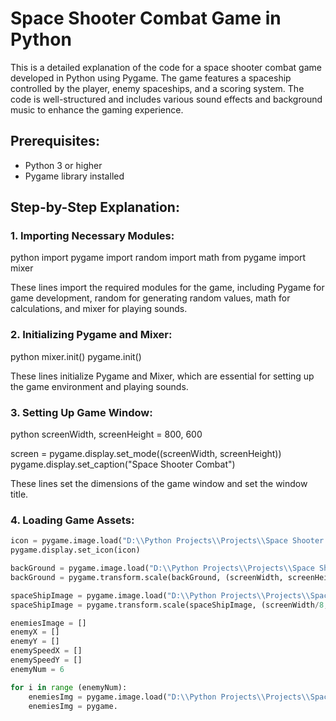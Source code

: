 # Space Shooter Combat Game in Python

This is a detailed explanation of the code for a space shooter combat game developed in Python using Pygame. The game features a spaceship controlled by the player, enemy spaceships, and a scoring system. The code is well-structured and includes various sound effects and background music to enhance the gaming experience.

## Prerequisites:

- Python 3 or higher
- Pygame library installed

## Step-by-Step Explanation:

### 1. Importing Necessary Modules:

python
import pygame
import random
import math
from pygame import mixer


These lines import the required modules for the game, including Pygame for game development, random for generating random values, math for calculations, and mixer for playing sounds.

### 2. Initializing Pygame and Mixer:

python
mixer.init()
pygame.init()


These lines initialize Pygame and Mixer, which are essential for setting up the game environment and playing sounds.

### 3. Setting Up Game Window:

python
screenWidth, screenHeight = 800, 600

screen = pygame.display.set_mode((screenWidth, screenHeight))
pygame.display.set_caption("Space Shooter Combat")


These lines set the dimensions of the game window and set the window title.

### 4. Loading Game Assets:

```python
icon = pygame.image.load("D:\\Python Projects\\Projects\\Space Shooter Combat\\Images\\SpaceShooterCombatIcon.webp")
pygame.display.set_icon(icon)

backGround = pygame.image.load("D:\\Python Projects\\Projects\\Space Shooter Combat\\Images\\SpaceShooterBg.jpg")
backGround = pygame.transform.scale(backGround, (screenWidth, screenHeight))

spaceShipImage = pygame.image.load("D:\\Python Projects\\Projects\\Space Shooter Combat\\Images\\spaceShip.png")
spaceShipImage = pygame.transform.scale(spaceShipImage, (screenWidth/8, screenHeight/8))

enemiesImage = []
enemyX = []
enemyY = []
enemySpeedX = []
enemySpeedY = []
enemyNum = 6

for i in range (enemyNum):    
    enemiesImg = pygame.image.load("D:\\Python Projects\\Projects\\Space Shooter Combat\\Images\\enemies.png")
    enemiesImg = pygame.

